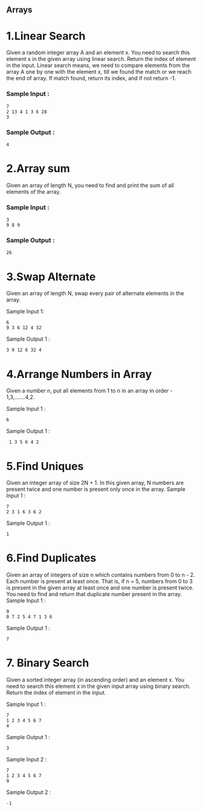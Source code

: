 ## Arrays

# 1.Linear Search

Given a random integer array A and an element x. You need to search this element x in the given array using linear search. Return the index of element in the input.
Linear search means, we need to compare elements from the array A one by one with the element x, till we found the match or we reach the end of array. If match found, return its index, and if not return -1.
<br>
 ### Sample Input :<br>

```
7
2 13 4 1 3 6 28
3
```


### Sample Output :<br>
``` 
4
```

# 2.Array sum

Given an array of length N, you need to find and print the sum of all elements of the array.

### Sample Input :<br>

```
3
9 8 9
```


### Sample Output :<br>
``` 
26
```

# 3.Swap Alternate

Given an array of length N, swap every pair of alternate elements in the array.

Sample Input 1:
```
6
9 3 6 12 4 32
```
Sample Output 1 :
```
3 9 12 6 32 4
```
# 4.Arrange Numbers in Array

Given a number n, put all elements from 1 to n in an array in order - 1,3,.......4,2.

Sample Input 1 :
```
6
```
Sample Output 1 :
```
 1 3 5 6 4 2
```


# 5.Find Uniques

Given an integer array of size 2N + 1. In this given array, N numbers are present twice and one number is present only once in the array.
Sample Input 1 :
```
7
2 3 1 6 3 6 2
```
Sample Output 1 :
```
1
```

# 6.Find Duplicates
Given an array of integers of size n which contains numbers from 0 to n - 2. Each number is present at least once. That is, if n = 5, numbers from 0 to 3 is present in the given array at least once and one number is present twice. You need to find and return that duplicate number present in the array.
Sample Input 1 :
```
9
0 7 2 5 4 7 1 3 6
```
Sample Output 1 :
```
7
```
# 7. Binary Search

Given a sorted integer array (in ascending order) and an element x. You need to search this element x in the given input array using binary search. Return the index of element in the input.

Sample Input 1 :
```
7
1 2 3 4 5 6 7
4
```
Sample Output 1 :
```
3
```

Sample Input 2 :
```
7
1 2 3 4 5 6 7
9
```
Sample Output 2 :
```
-1
```
